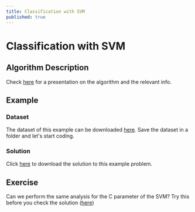 ```yaml
---
title: Classification with SVM
published: true
---
```


# Classification with SVM

## Algorithm Description
Check <a target="_blank" href="{{site.baseurl}}/presentations/SVM.pdf">here</a>
for a presentation on the algorithm and the relevant info.

## Example
### Dataset
The dataset of this example can be downloaded
<a target="_blank" href="{{site.dataurl}}/SVM/data.csv">here</a>.
Save the dataset in a folder and let's start coding.

### Solution
Click <a target="_blank" href="{{site.dataurl}}/SVM/svm.py">here</a>
to download the solution to this example problem.

## Exercise
Can we perform the same analysis for the C parameter of the SVM? 
Try this before you check the solution
(<a target="_blank" href="{{site.dataurl}}/SVM/svm_exercise.py">here</a>)
